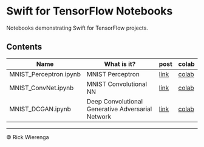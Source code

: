 # Swift for TensorFlow Notebooks

Notebooks demonstrating Swift for TensorFlow projects.

## Contents

Name | What is it? | post | colab
---|---|---|---
MNIST\_Perceptron.ipynb | MNIST Perceptron | [link](https://rickwierenga.com/blog/s4tf/s4tf-mnist.html) | [colab](https://colab.research.google.com/github/rickwierenga/s4tf-notebooks/blob/master/notebooks/MNIST_Perceptron.ipynb)
MNIST\_ConvNet.ipynb | MNIST Convolutional NN | [link](https://rickwierenga.com/blog/s4tf/s4tf-mnist.html) | [colab](https://colab.research.google.com/github/rickwierenga/s4tf-notebooks/blob/master/notebooks/MNIST_Convnet.ipynb)
MNIST\_DCGAN.ipynb | Deep Convolutional Generative Adversarial Network | [link](https://rickwierenga.com/blog/s4tf/s4tf-gan.html) | [colab](https://colab.research.google.com/github/rickwierenga/s4tf-notebooks/blob/master/notebooks/MNIST_DCGAN.ipynb)

---
&copy; Rick Wierenga

